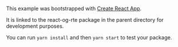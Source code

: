 This example was bootstrapped with [Create React App](https://github.com/facebook/create-react-app).

It is linked to the react-og-rte package in the parent directory for development purposes.

You can run `yarn install` and then `yarn start` to test your package.

